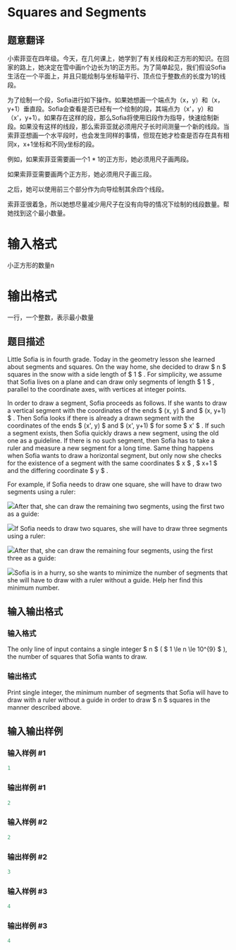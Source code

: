 # Squares and Segments

## 题意翻译

小索菲亚在四年级。今天，在几何课上，她学到了有关线段和正方形的知识。在回家的路上，她决定在雪中画n个边长为1的正方形。为了简单起见，我们假设Sofia生活在一个平面上，并且只能绘制与坐标轴平行、顶点位于整数点的长度为1的线段。

为了绘制一个段，Sofia进行如下操作。如果她想画一个端点为（x，y）和（x，y+1）垂直段。Sofia会查看是否已经有一个绘制的段，其端点为（x'，y）和（x'，y+1）。如果存在这样的段，那么Sofia将使用旧段作为指导，快速绘制新段。如果没有这样的线段，那么索菲亚就必须用尺子长时间测量一个新的线段。当索菲亚想画一个水平段时，也会发生同样的事情，但现在她才检查是否存在具有相同x，x+1坐标和不同y坐标的段。

例如，如果索菲亚需要画一个1 * 1的正方形，她必须用尺子画两段。

如果索菲亚需要画两个正方形，她必须用尺子画三段。

之后，她可以使用前三个部分作为向导绘制其余四个线段。

索菲亚很着急，所以她想尽量减少用尺子在没有向导的情况下绘制的线段数量。帮她找到这个最小数量。

# 输入格式

小正方形的数量n

# 输出格式

一行，一个整数，表示最小数量

## 题目描述

Little Sofia is in fourth grade. Today in the geometry lesson she learned about segments and squares. On the way home, she decided to draw $ n $ squares in the snow with a side length of $ 1 $ . For simplicity, we assume that Sofia lives on a plane and can draw only segments of length $ 1 $ , parallel to the coordinate axes, with vertices at integer points.

In order to draw a segment, Sofia proceeds as follows. If she wants to draw a vertical segment with the coordinates of the ends $ (x, y) $ and $ (x, y+1) $ . Then Sofia looks if there is already a drawn segment with the coordinates of the ends $ (x', y) $ and $ (x', y+1) $ for some $ x' $ . If such a segment exists, then Sofia quickly draws a new segment, using the old one as a guideline. If there is no such segment, then Sofia has to take a ruler and measure a new segment for a long time. Same thing happens when Sofia wants to draw a horizontal segment, but only now she checks for the existence of a segment with the same coordinates $ x $ , $ x+1 $ and the differing coordinate $ y $ .

For example, if Sofia needs to draw one square, she will have to draw two segments using a ruler:

![](https://cdn.luogu.com.cn/upload/vjudge_pic/CF1099B/f22129ae6574d3dde7a981b244ceaeeeb94c0274.png)After that, she can draw the remaining two segments, using the first two as a guide:

![](https://cdn.luogu.com.cn/upload/vjudge_pic/CF1099B/97ef79b7e90b08453b2f04de3d242513bcb79574.png)If Sofia needs to draw two squares, she will have to draw three segments using a ruler:

![](https://cdn.luogu.com.cn/upload/vjudge_pic/CF1099B/193e3fcbc4091a8b6cb3aa67ae9bf3782b2e9ee1.png)After that, she can draw the remaining four segments, using the first three as a guide:

![](https://cdn.luogu.com.cn/upload/vjudge_pic/CF1099B/c9c6f752f1413cb3b2cb7f9d9bfc51906386e984.png)Sofia is in a hurry, so she wants to minimize the number of segments that she will have to draw with a ruler without a guide. Help her find this minimum number.

## 输入输出格式

### 输入格式

The only line of input contains a single integer $ n $ ( $ 1 \le n \le 10^{9} $ ), the number of squares that Sofia wants to draw.

### 输出格式

Print single integer, the minimum number of segments that Sofia will have to draw with a ruler without a guide in order to draw $ n $ squares in the manner described above.

## 输入输出样例

### 输入样例 #1

```cpp
1

```
### 输出样例 #1

```cpp
2

```
### 输入样例 #2

```cpp
2

```
### 输出样例 #2

```cpp
3

```
### 输入样例 #3

```cpp
4

```
### 输出样例 #3

```cpp
4

```
